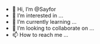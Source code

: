 - 👋 Hi, I’m @Sayfor
- 👀 I’m interested in ...
- 🌱 I’m currently learning ...
- 💞️ I’m looking to collaborate on ...
- 📫 How to reach me ...

<!---
Sayfor/Sayfor is a ✨ special ✨ repository because its `README.md` (this file) appears on your GitHub profile.
You can click the Preview link to take a look at your changes.
--->
